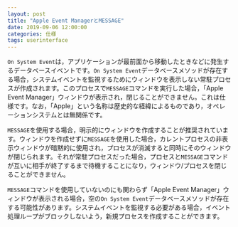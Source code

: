 ```yaml
---
layout: post
title: "Apple Event ManagerとMESSAGE"
date: 2019-09-06 12:00:00
categories: 仕様
tags: userinterface
---
```


``On System Event``は，アプリケーションが最前面から移動したときなどに発生するデータベースイベントです。``On System Event``データベースメソッドが存在する場合，システムイベントを監視するためにウィンドウを表示しない常駐プロセスが作成されます。このプロセスで``MESSAGE``コマンドを実行した場合，「Apple Event Manager」ウィンドウが表示され，閉じることができません。これは仕様です。なお，「Apple」という名称は歴史的な経緯によるものであり，オペレーションシステムとは無関係です。

``MESSAGE``を使用する場合，明示的にウィンドウを作成することが推奨されています。ウィンドウを作成せずに``MESSAGE``を使用した場合，カレントプロセスの非表示ウィンドウが暗黙的に使用され，プロセスが消滅すると同時にそのウィンドウが閉じられます。それが常駐プロセスだった場合，プロセスと``MESSAGE``コマンドが互いに相手が終了するまで待機することになり，ウィンドウ/プロセスを閉じることができません。

``MESSAGE``コマンドを使用していないのにも関わらず「Apple Event Manager」ウィンドウが表示される場合，空の``On System Event``データベースメソッドが存在する可能性があります。システムイベントを監視する必要がある場合，イベント処理ループがブロックしないよう，新規プロセスを作成することができます。
